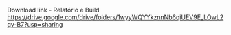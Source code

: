 Download link - Relatório e Build  https://drive.google.com/drive/folders/1wyyWQYYkznnNb6qiUEV9E_LOwL2qv-B7?usp=sharing
